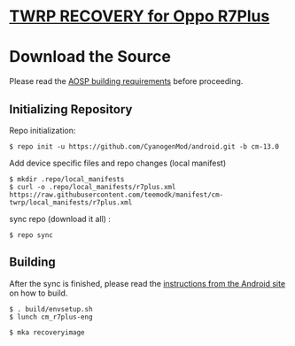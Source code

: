 [TWRP RECOVERY for Oppo R7Plus](http://forum.xda-developers.com/showthread.php?p=32965365)
===============================


Download the Source
===================

Please read the [AOSP building requirements](http://source.android.com/source/requirements.html) before proceeding.

Initializing Repository
-----------------------

Repo initialization:

    $ repo init -u https://github.com/CyanogenMod/android.git -b cm-13.0


Add device specific files and repo changes (local manifest)

    $ mkdir .repo/local_manifests
    $ curl -o .repo/local_manifests/r7plus.xml https://raw.githubusercontent.com/teemodk/manifest/cm-twrp/local_manifests/r7plus.xml
     

sync repo (download it all) :

    $ repo sync

Building
--------

After the sync is finished, please read the [instructions from the Android site](http://s.android.com/source/building.html) on how to build.

    $ . build/envsetup.sh
    $ lunch cm_r7plus-eng

    $ mka recoveryimage
    
